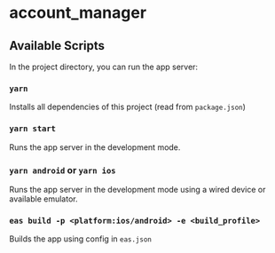 # account_manager

## Available Scripts

In the project directory, you can run the app server:

### `yarn`

Installs all dependencies of this project (read from `package.json`)

### `yarn start`

Runs the app server in the development mode.

### `yarn android` or `yarn ios`

Runs the app server in the development mode using a wired device or available emulator.

### `eas build -p <platform:ios/android> -e <build_profile>`

Builds the app using config in `eas.json`
